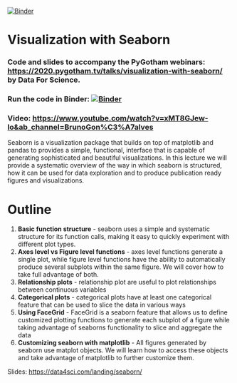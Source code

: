 [![Binder](https://mybinder.org/badge_logo.svg)](https://mybinder.org/v2/gh/DataForScience/Seaborn/master)

# Visualization with Seaborn

### Code and slides to accompany the PyGotham webinars: https://2020.pygotham.tv/talks/visualization-with-seaborn/ by Data For Science.

### Run the code in Binder: [![Binder](https://mybinder.org/badge_logo.svg)](https://mybinder.org/v2/gh/DataForScience/Seaborn/master)

### Video: https://www.youtube.com/watch?v=xMT8GJew-lo&ab_channel=BrunoGon%C3%A7alves


Seaborn is a visualization package that builds on top of matplotlib and pandas to provides a simple, functional, interface that is capable of generating sophisticated and beautiful visualizations. In this lecture we will provide a systematic overview of the way in which seaborn is structured, how it can be used for data exploration and to produce publication ready figures and visualizations.

# Outline

1. __Basic function structure__ - seaborn uses a simple and systematic structure for its function calls, making it easy to quickly experiment with different plot types.
2. __Axes level vs Figure level functions__ - axes level functions generate a single plot, while figure level functions have the ability to automatically produce several subplots within the same figure. We will cover how to take full advantage of both.
3. __Relationship plots__ - relationship plot are useful to plot relationships between continuous variables
4. __Categorical plots__ - categorical plots have at least one categorical feature that can be used to slice the data in various ways
5. __Using FaceGrid__ - FaceGrid is a seaborn feature that allows us to define customized plotting functions to generate each subplot of a figure while taking advantage of seaborns functionality to slice and aggregate the data
6. __Customizing seaborn with matplotlib__ - All figures generated by seaborn use matplot objects. We will learn how to access these objects and take advantage of matplotlib to further customize them.

Slides: https://data4sci.com/landing/seaborn/
